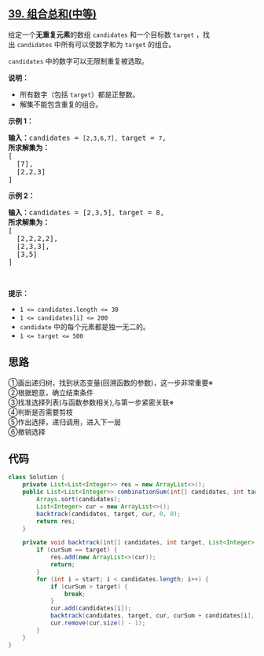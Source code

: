 ## [39. 组合总和(中等)](https://leetcode-cn.com/problems/combination-sum/)
<div class="notranslate"><p>给定一个<strong>无重复元素</strong>的数组&nbsp;<code>candidates</code>&nbsp;和一个目标数&nbsp;<code>target</code>&nbsp;，找出&nbsp;<code>candidates</code>&nbsp;中所有可以使数字和为&nbsp;<code>target</code>&nbsp;的组合。</p>

<p><code>candidates</code>&nbsp;中的数字可以无限制重复被选取。</p>

<p><strong>说明：</strong></p>

<ul>
	<li>所有数字（包括&nbsp;<code>target</code>）都是正整数。</li>
	<li>解集不能包含重复的组合。&nbsp;</li>
</ul>

<p><strong>示例&nbsp;1：</strong></p>

<pre><strong>输入：</strong>candidates = <code>[2,3,6,7], </code>target = <code>7</code>,
<strong>所求解集为：</strong>
[
  [7],
  [2,2,3]
]
</pre>

<p><strong>示例&nbsp;2：</strong></p>

<pre><strong>输入：</strong>candidates = [2,3,5]<code>, </code>target = 8,
<strong>所求解集为：</strong>
[
&nbsp; [2,2,2,2],
&nbsp; [2,3,3],
&nbsp; [3,5]
]</pre>

<p>&nbsp;</p>

<p><strong>提示：</strong></p>

<ul>
	<li><code>1 &lt;= candidates.length &lt;= 30</code></li>
	<li><code>1 &lt;= candidates[i] &lt;= 200</code></li>
	<li><code>candidate</code> 中的每个元素都是独一无二的。</li>
	<li><code>1 &lt;= target &lt;= 500</code></li>
</ul>
</div>

## 思路
①画出递归树，找到状态变量(回溯函数的参数)，这一步非常重要※  
②根据题意，确立结束条件  
③找准选择列表(与函数参数相关),与第一步紧密关联※  
④判断是否需要剪枝  
⑤作出选择，递归调用，进入下一层  
⑥撤销选择

## 代码
```java
class Solution {
    private List<List<Integer>> res = new ArrayList<>();
    public List<List<Integer>> combinationSum(int[] candidates, int target) {
        Arrays.sort(candidates);
        List<Integer> cur = new ArrayList<>();
        backtrack(candidates, target, cur, 0, 0);
        return res;
    }

    private void backtrack(int[] candidates, int target, List<Integer> cur, int curSum, int start) {
        if (curSum == target) {
            res.add(new ArrayList<>(cur));
            return;
        }
        for (int i = start; i < candidates.length; i++) {
            if (curSum > target) {
                break;
            }
            cur.add(candidates[i]);
            backtrack(candidates, target, cur, curSum + candidates[i], i);
            cur.remove(cur.size() - 1);
        }
    }
}
```
